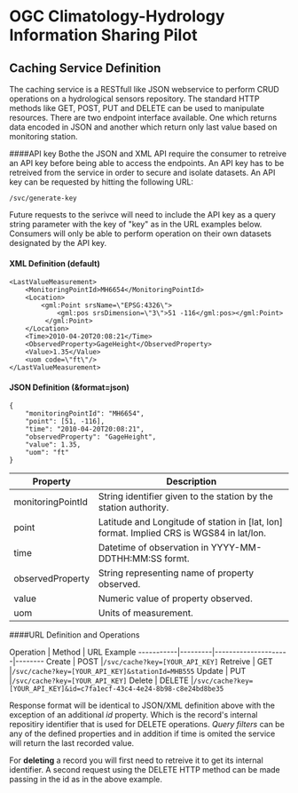 # OGC Climatology-Hydrology Information Sharing Pilot

## Caching Service Definition
The caching service is a RESTfull like JSON webservice to perform CRUD operations on a hydrological sensors repository. The standard HTTP methods like GET, POST, PUT and DELETE can be used to manipulate resources. There are two endpoint interface available. One which returns data encoded in JSON and another which return only last value based on monitoring station.

####API key
Bothe the JSON and XML API require the consumer to retreive an API key before being able to access the endpoints. An API key has to be retreived from the service in order to secure and isolate datasets. An API key can be requested by hitting the following URL:

``/svc/generate-key``

Future requests to the serivce will need to include the API key as a query string parameter with the key of "key" as in the URL examples below. Consumers will only be able to perform operation on their own datasets designated by the API key. 

#### XML Definition (default)
````
<LastValueMeasurement>
	<MonitoringPointId>MH6654</MonitoringPointId>
	<Location>
		<gml:Point srsName=\"EPSG:4326\">
            <gml:pos srsDimension=\"3\">51 -116</gml:pos></gml:Point>
         </gml:Point>
	</Location>
	<Time>2010-04-20T20:08:21</Time>
	<ObservedProperty>GageHeight</ObservedProperty>
	<Value>1.35</Value>
	<uom code=\"ft\"/>
</LastValueMeasurement>
````
#### JSON Definition (&format=json)
````
{
	"monitoringPointId": "MH6654",
	"point": [51, -116],
	"time": "2010-04-20T20:08:21",
	"observedProperty": "GageHeight",
	"value": 1.35,
	"uom": "ft"
}	
````
Property              | Description
----------------------|------------
monitoringPointId | String identifier given to the station by the station authority.
point             | Latitude and Longitude of station in [lat, lon] format. Implied CRS is WGS84 in lat/lon.
time              | Datetime of observation in YYYY-MM-DDTHH:MM:SS formt.
observedProperty | String representing name of property observed.
value             | Numeric value of property observed.
uom             | Units of measurement.

####URL Definition and Operations

Operation  |  Method | URL Example
-----------|---------|---------------------|--------
Create     | POST    |``/svc/cache?key=[YOUR_API_KEY]``
Retreive   | GET     |``/svc/cache?key=[YOUR_API_KEY]&stationId=MHB555``
Update     | PUT     |``/svc/cache?key=[YOUR_API_KEY]``
Delete     | DELETE  |``/svc/cache?key=[YOUR_API_KEY]&id=c7fa1ecf-43c4-4e24-8b98-c8e24bd8be35``

Response format will be identical to JSON/XML definition above with the exception of an additional *id* property. Which is the record's internal repositiry identifier that is used for DELETE operations. *Query filters* can be any of the defined properties and in addition if time is omited the service will return the last recorded value.

For **deleting** a record you will first need to retreive it to get its internal identifier. A second request using the DELETE HTTP method can be made passing in the id as in the above example.




